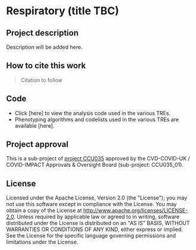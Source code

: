# Respiratory (title TBC)

## Project description

Description will be added here.

## How to cite this work
> Citation to follow

## Code

* Click [here] to view the analysis code used in the various TREs.
* Phenotyping algorithms and codelists used in the various TREs are available [here].

## Project approval

This is a sub-project of [project CCU035](https://github.com/BHFDSC/CCU035) approved by the CVD-COVID-UK / COVID-IMPACT Approvals & Oversight Board (sub-project: CCU035_01).

## License

Licensed under the Apache License, Version 2.0 (the "License"); you may not use this software except in compliance with the License. You may obtain a copy of the License at http://www.apache.org/licenses/LICENSE-2.0. Unless required by applicable law or agreed to in writing, software distributed under the License is distributed on an "AS IS" BASIS, WITHOUT WARRANTIES OR CONDITIONS OF ANY KIND, either express or implied. See the License for the specific language governing permissions and limitations under the License.
